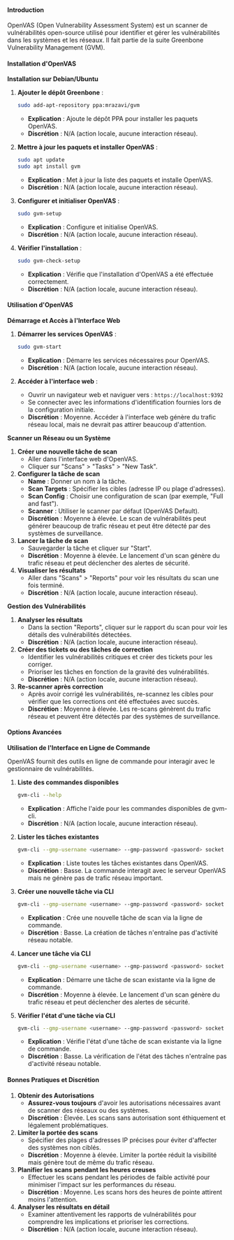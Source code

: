 #### Introduction

OpenVAS (Open Vulnerability Assessment System) est un scanner de vulnérabilités open-source utilisé pour identifier et gérer les vulnérabilités dans les systèmes et les réseaux. Il fait partie de la suite Greenbone Vulnerability Management (GVM).

#### Installation d'OpenVAS

**Installation sur Debian/Ubuntu**

1.  **Ajouter le dépôt Greenbone** :

    ```bash
    sudo add-apt-repository ppa:mrazavi/gvm
    ```

    * **Explication** : Ajoute le dépôt PPA pour installer les paquets OpenVAS.
    * **Discrétion** : N/A (action locale, aucune interaction réseau).
2.  **Mettre à jour les paquets et installer OpenVAS** :

    ```bash
    sudo apt update
    sudo apt install gvm
    ```

    * **Explication** : Met à jour la liste des paquets et installe OpenVAS.
    * **Discrétion** : N/A (action locale, aucune interaction réseau).
3.  **Configurer et initialiser OpenVAS** :

    ```bash
    sudo gvm-setup
    ```

    * **Explication** : Configure et initialise OpenVAS.
    * **Discrétion** : N/A (action locale, aucune interaction réseau).
4.  **Vérifier l'installation** :

    ```bash
    sudo gvm-check-setup
    ```

    * **Explication** : Vérifie que l'installation d'OpenVAS a été effectuée correctement.
    * **Discrétion** : N/A (action locale, aucune interaction réseau).

#### Utilisation d'OpenVAS

**Démarrage et Accès à l'Interface Web**

1.  **Démarrer les services OpenVAS** :

    ```bash
    sudo gvm-start
    ```

    * **Explication** : Démarre les services nécessaires pour OpenVAS.
    * **Discrétion** : N/A (action locale, aucune interaction réseau).
2. **Accéder à l'interface web** :
   * Ouvrir un navigateur web et naviguer vers : `https://localhost:9392`
   * Se connecter avec les informations d'identification fournies lors de la configuration initiale.
   * **Discrétion** : Moyenne. Accéder à l'interface web génère du trafic réseau local, mais ne devrait pas attirer beaucoup d'attention.

**Scanner un Réseau ou un Système**

1. **Créer une nouvelle tâche de scan**
   * Aller dans l'interface web d'OpenVAS.
   * Cliquer sur "Scans" > "Tasks" > "New Task".
2. **Configurer la tâche de scan**
   * **Name** : Donner un nom à la tâche.
   * **Scan Targets** : Spécifier les cibles (adresse IP ou plage d'adresses).
   * **Scan Config** : Choisir une configuration de scan (par exemple, "Full and fast").
   * **Scanner** : Utiliser le scanner par défaut (OpenVAS Default).
   * **Discrétion** : Moyenne à élevée. Le scan de vulnérabilités peut générer beaucoup de trafic réseau et peut être détecté par des systèmes de surveillance.
3. **Lancer la tâche de scan**
   * Sauvegarder la tâche et cliquer sur "Start".
   * **Discrétion** : Moyenne à élevée. Le lancement d'un scan génère du trafic réseau et peut déclencher des alertes de sécurité.
4. **Visualiser les résultats**
   * Aller dans "Scans" > "Reports" pour voir les résultats du scan une fois terminé.
   * **Discrétion** : N/A (action locale, aucune interaction réseau).

**Gestion des Vulnérabilités**

1. **Analyser les résultats**
   * Dans la section "Reports", cliquer sur le rapport du scan pour voir les détails des vulnérabilités détectées.
   * **Discrétion** : N/A (action locale, aucune interaction réseau).
2. **Créer des tickets ou des tâches de correction**
   * Identifier les vulnérabilités critiques et créer des tickets pour les corriger.
   * Prioriser les tâches en fonction de la gravité des vulnérabilités.
   * **Discrétion** : N/A (action locale, aucune interaction réseau).
3. **Re-scanner après correction**
   * Après avoir corrigé les vulnérabilités, re-scannez les cibles pour vérifier que les corrections ont été effectuées avec succès.
   * **Discrétion** : Moyenne à élevée. Les re-scans génèrent du trafic réseau et peuvent être détectés par des systèmes de surveillance.

#### Options Avancées

**Utilisation de l'Interface en Ligne de Commande**

OpenVAS fournit des outils en ligne de commande pour interagir avec le gestionnaire de vulnérabilités.

1.  **Liste des commandes disponibles**

    ```bash
    gvm-cli --help
    ```

    * **Explication** : Affiche l'aide pour les commandes disponibles de gvm-cli.
    * **Discrétion** : N/A (action locale, aucune interaction réseau).
2.  **Lister les tâches existantes**

    ```bash
    gvm-cli --gmp-username <username> --gmp-password <password> socket --xml "<get_tasks/>"
    ```

    * **Explication** : Liste toutes les tâches existantes dans OpenVAS.
    * **Discrétion** : Basse. La commande interagit avec le serveur OpenVAS mais ne génère pas de trafic réseau important.
3.  **Créer une nouvelle tâche via CLI**

    ```bash
    gvm-cli --gmp-username <username> --gmp-password <password> socket --xml "<create_task><name>New Task</name><config id='<config_id>'/><target id='<target_id>'/></create_task>"
    ```

    * **Explication** : Crée une nouvelle tâche de scan via la ligne de commande.
    * **Discrétion** : Basse. La création de tâches n'entraîne pas d'activité réseau notable.
4.  **Lancer une tâche via CLI**

    ```bash
    gvm-cli --gmp-username <username> --gmp-password <password> socket --xml "<start_task task_id='<task_id>'/>"
    ```

    * **Explication** : Démarre une tâche de scan existante via la ligne de commande.
    * **Discrétion** : Moyenne à élevée. Le lancement d'un scan génère du trafic réseau et peut déclencher des alertes de sécurité.
5.  **Vérifier l'état d'une tâche via CLI**

    ```bash
    gvm-cli --gmp-username <username> --gmp-password <password> socket --xml "<get_tasks task_id='<task_id>'/>"
    ```

    * **Explication** : Vérifie l'état d'une tâche de scan existante via la ligne de commande.
    * **Discrétion** : Basse. La vérification de l'état des tâches n'entraîne pas d'activité réseau notable.

#### Bonnes Pratiques et Discrétion

1. **Obtenir des Autorisations**
   * **Assurez-vous toujours** d'avoir les autorisations nécessaires avant de scanner des réseaux ou des systèmes.
   * **Discrétion** : Élevée. Les scans sans autorisation sont éthiquement et légalement problématiques.
2. **Limiter la portée des scans**
   * Spécifier des plages d'adresses IP précises pour éviter d'affecter des systèmes non ciblés.
   * **Discrétion** : Moyenne à élevée. Limiter la portée réduit la visibilité mais génère tout de même du trafic réseau.
3. **Planifier les scans pendant les heures creuses**
   * Effectuer les scans pendant les périodes de faible activité pour minimiser l'impact sur les performances du réseau.
   * **Discrétion** : Moyenne. Les scans hors des heures de pointe attirent moins l'attention.
4. **Analyser les résultats en détail**
   * Examiner attentivement les rapports de vulnérabilités pour comprendre les implications et prioriser les corrections.
   * **Discrétion** : N/A (action locale, aucune interaction réseau).

